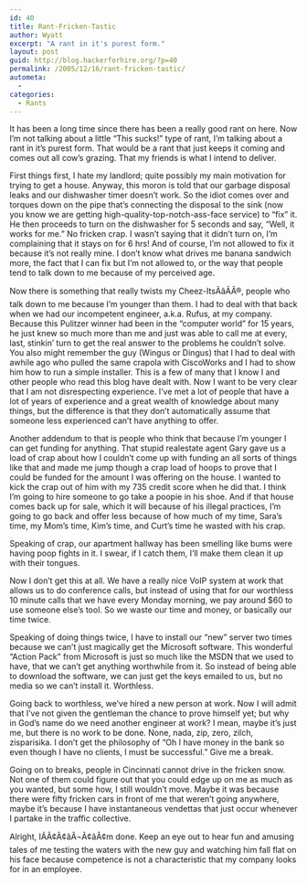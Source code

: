 ```yaml
---
id: 40
title: Rant-Fricken-Tastic
author: Wyatt
excerpt: "A rant in it's purest form."
layout: post
guid: http://blog.hackerforhire.org/?p=40
permalink: /2005/12/16/rant-fricken-tastic/
autometa:
  - 
categories:
  - Rants
---
```

It has been a long time since there has been a really good rant on here. Now I&#8217;m not talking about a little &#8220;This sucks!&#8221; type of rant, I&#8217;m talking about a rant in it&#8217;s purest form. That would be a rant that just keeps it coming and comes out all cow&#8217;s grazing. That my friends is what I intend to deliver.  
<!--more-->

  
First things first, I hate my landlord; quite possibly my main motivation for trying to get a house. Anyway, this moron is told that our garbage disposal leaks and our dishwasher timer doesn&#8217;t work. So the idiot comes over and torques down on the pipe that&#8217;s connecting the disposal to the sink (now you know we are getting high-quality-top-notch-ass-face service) to &#8220;fix&#8221; it. He then proceeds to turn on the dishwasher for 5 seconds and say, &#8220;Well, it works for me.&#8221; No fricken crap. I wasn&#8217;t saying that it didn&#8217;t turn on, I&#8217;m complaining that it stays on for 6 hrs! And of course, I&#8217;m not allowed to fix it because it&#8217;s not really mine. I don&#8217;t know what drives me banana sandwich more, the fact that I can fix but I&#8217;m not allowed to, or the way that people tend to talk down to me because of my perceived age.

Now there is something that really twists my Cheez-ItsÃâÃÂ®, people who talk down to me because I&#8217;m younger than them. I had to deal with that back when we had our incompetent engineer, a.k.a. Rufus, at my company. Because this Pulitzer winner had been in the &#8220;computer world&#8221; for 15 years, he just knew so much more than me and just was able to call me at every, last, stinkin&#8217; turn to get the real answer to the problems he couldn&#8217;t solve. You also might remember the guy (Wingus or Dingus) that I had to deal with awhile ago who pulled the same crapola with CiscoWorks and I had to show him how to run a simple installer. This is a few of many that I know I and other people who read this blog have dealt with. Now I want to be very clear that I am not disrespecting experience. I&#8217;ve met a lot of people that have a lot of years of experience and a great wealth of knowledge about many things, but the difference is that they don&#8217;t automatically assume that someone less experienced can&#8217;t have anything to offer.

Another addendum to that is people who think that because I&#8217;m younger I can get funding for anything. That stupid realestate agent Gary gave us a load of crap about how I couldn&#8217;t come up with funding an all sorts of things like that and made me jump though a crap load of hoops to prove that I could be funded for the amount I was offering on the house. I wanted to kick the crap out of him with my 735 credit score when he did that. I think I&#8217;m going to hire someone to go take a poopie in his shoe. And if that house comes back up for sale, which it will because of his illegal practices, I&#8217;m going to go back and offer less because of how much of my time, Sara&#8217;s time, my Mom&#8217;s time, Kim&#8217;s time, and Curt&#8217;s time he wasted with his crap.

Speaking of crap, our apartment hallway has been smelling like bums were having poop fights in it. I swear, if I catch them, I&#8217;ll make them clean it up with their tongues.

Now I don&#8217;t get this at all. We have a really nice VoIP system at work that allows us to do conference calls, but instead of using that for our worthless 10 minute calls that we have every Monday morning, we pay around $60 to use someone else&#8217;s tool. So we waste our time and money, or basically our time twice.

Speaking of doing things twice, I have to install our &#8220;new&#8221; server two times because we can&#8217;t just magically get the Microsoft software. This wonderful &#8220;Action Pack&#8221; from Microsoft is just so much like the MSDN that we used to have, that we can&#8217;t get anything worthwhile from it. So instead of being able to download the software, we can just get the keys emailed to us, but no media so we can&#8217;t install it. Worthless.

Going back to worthless, we&#8217;ve hired a new person at work. Now I will admit that I&#8217;ve not given the gentleman the chance to prove himself yet; but why in God&#8217;s name do we need another engineer at work? I mean, maybe it&#8217;s just me, but there is no work to be done. None, nada, zip, zero, zilch, zisparisika. I don&#8217;t get the philosophy of &#8220;Oh I have money in the bank so even though I have no clients, I must be successful.&#8221; Give me a break.

Going on to breaks, people in Cincinnati cannot drive in the fricken snow. Not one of them could figure out that you could edge up on me as much as you wanted, but some how, I still wouldn&#8217;t move. Maybe it was because there were fifty fricken cars in front of me that weren&#8217;t going anywhere, maybe it&#8217;s because I have instantaneous vendettas that just occur whenever I partake in the traffic collective.

Alright, IÃÂ¢Ã¢âÂ¬Ã¢âÂ¢m done. Keep an eye out to hear fun and amusing tales of me testing the waters with the new guy and watching him fall flat on his face because competence is not a characteristic that my company looks for in an employee.
